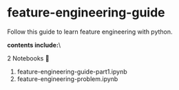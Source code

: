 # feature-engineering-guide
Follow this guide to learn feature engineering with python.

**contents include:**\

2 Notebooks 📙 
1. feature-engineering-guide-part1.ipynb
2. feature-engineering-problem.ipynb
